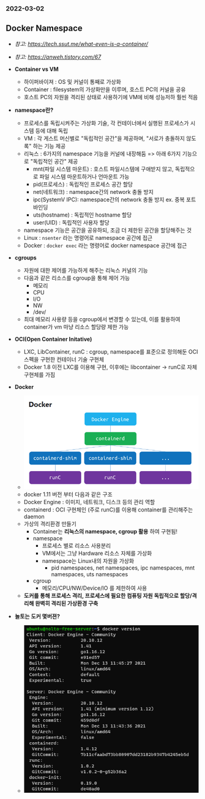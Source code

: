 ### 2022-03-02

## Docker Namespace
- *참고: https://tech.ssut.me/what-even-is-a-container/*
- *참고: https://anweh.tistory.com/67*
- **Container vs VM**
  - 하이퍼바이져 : OS 및 커널이 통째로 가상화
  - Container : filesystem의 가상화만을 이루며, 호스트 PC의 커널을 공유
  - 호스트 PC의 자원을 격리된 상태로 사용하기에 VM에 비해 성능저하 훨씬 적음

- **namespace란?**
  - 프로세스를 독립시켜주는 가상화 기술, 각 컨테이너에서 실행된 프로세스가 시스템 등에 대해 독립
  - VM : 각 게스트 머신별로 "독립적인 공간"을 제공하며, "서로가 충돌하지 않도록" 하는 기능 제공
  - 리눅스 : 6가지의 namespace 기능을 커널에 내장해둠 => 아래 6가지 기능으로 "독립적인 공간" 제공
    - mnt(파일 시스템 마운트) : 호스트 파일시스템에 구애받지 않고, 독립적으로 파일 시스템 마운트하거나 언마운트 가능
    - pid(프로세스) : 독립적인 프로세스 공간 할당
    - net(네트워크) : namespace간의 network 충돌 방지
    - ipc(SystemV IPC): namespace간의 network 충돌 방지 ex. 중복 포트 바인딩
    - uts(hostname) : 독립적인 hostname 할당
    - user(UID) : 독립적인 사용자 할당
  - namespace 기능은 공간을 공유하되, 조금 더 제한된 공간을 할당해주는 것
  - Linux : `nsenter` 라는 명령어로 namespace 공간에 접근
  - Docker : `docker exec` 라는 명령어로 docker namespace 공간에 접근

- **cgroups**
  - 자원에 대한 제어를 가능하게 해주는 리눅스 커널의 기능
  - 다음과 같은 리소스를 cgroup을 통해 제어 가능
    - 메모리
    - CPU
    - I/O
    - NW
    - /dev/
  - 최대 메모리 사용량 등을 cgroup에서 변경할 수 있는데, 이를 활용하여 container가 vm 마냥 리소스 할당량 제한 가능

- **OCI(Open Container Initative)**
  - LXC, LibContainer, runC : cgroup, namespace를 표준으로 정의해둔 OCI 스펙을 구현한 컨테이너 기술 구현체
  - Docker 1.8 이전 LXC를 이용해 구현, 이후에는 libcontainer -> runC로 자체 구현체를 가짐

- **Docker**
  - ![](../images/2022-03-02-docker.png)
  - docker 1.11 버전 부터 다음과 같은 구조
  - Docker Engine : 이미지, 네트워크, 디스크 등의 관리 역할
  - containerd : OCI 구현체인 (주로 runC)를 이용해 container를 관리해주는 daemon
  - 가상의 격리환경 만들기
    - Container는 **리눅스의 namespace, cgroup 활용** 하여 구현됨!
    - namespace
      - 프로세스 별로 리소스 사용분리
      - VM에서는 그냥 Hardware 리소스 자체를 가상화
      - namespace는 Linux내의 자원을 가상화
        - pid namespaces, net namespaces, ipc namespaces, mnt namespaces, uts namespaces
    - cgroup
      - 메모리/CPU/NW/Device/IO 를 제한하여 사용
  - **도커를 통해 프로세스 격리, 프로세스에 필요한 컴퓨팅 자원 독립적으로 할당/격리해 완벽히 격리된 가상환경 구축**

- **놀토는 도커 몇버젼?**
  - ![](../images/2022-03-02-docker-version.png)
